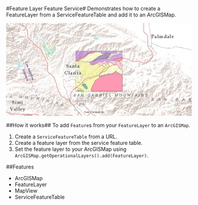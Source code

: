 #Feature Layer Feature Service#
Demonstrates how to create a FeatureLayer from a ServiceFeatureTable and add it to an ArcGISMap.

![](FeatureLayerFeatureService.png)

##How it works##
To add `Feature`s from your `FeatureLayer` to an `ArcGISMap`.

1. Create a `ServiceFeatureTable` from a URL.
2. Create a feature layer from the service feature table.
3. Set the feature layer to your ArcGISMap using `ArcGISMap.getOperationalLayers().add(FeatureLayer)`.

##Features
- ArcGISMap
- FeatureLayer
- MapView
- ServiceFeatureTable
